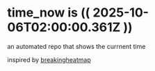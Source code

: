 # time_now is (( 2025-10-06T02:00:00.361Z ))

an automated repo that shows the currnent time

inspired by [breakingheatmap](https://github.com/breakingheatmap/breakingheatmap)